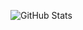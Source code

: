 ![GitHub Stats](https://github-readme-stats.vercel.app/api?username=yourusername&show_icons=true&theme=radical)

<!---
Hii , my name is TANISH currently i am learning the coading language .... 
--->
